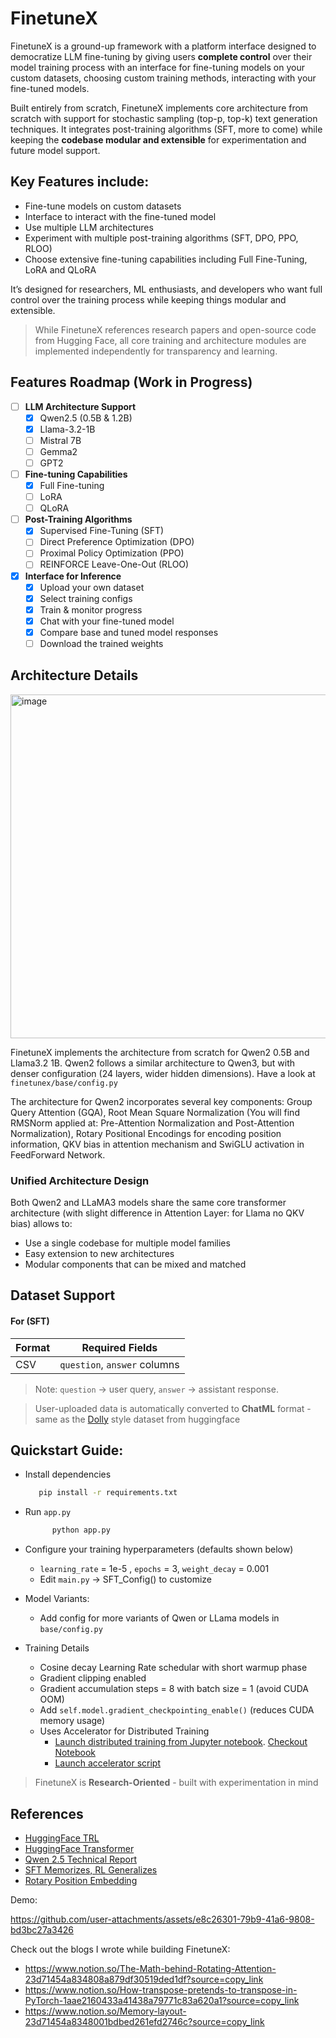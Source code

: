 # FinetuneX

FinetuneX is a ground-up framework with a platform interface designed to democratize LLM fine-tuning by giving users **complete control** over their model training process with an  interface for fine-tuning models on your custom datasets, choosing custom training methods, interacting with your fine-tuned models. 

Built entirely from scratch, FinetuneX implements core architecture from scratch with support for stochastic sampling (top-p, top-k) text generation techniques. It integrates post-training algorithms (SFT, more to come) while keeping the **codebase modular and extensible** for experimentation and future model support.

## Key Features include:

- Fine-tune models on custom datasets
- Interface to interact with the fine-tuned model
- Use multiple LLM architectures
- Experiment with multiple post-training algorithms (SFT, DPO, PPO, RLOO)
- Choose extensive fine-tuning capabilities including Full Fine-Tuning, LoRA and QLoRA
  
It’s designed for researchers, ML enthusiasts, and developers who want full control over the training process while keeping things modular and extensible.

> While FinetuneX references research papers and open-source code from Hugging Face, all core training and architecture modules are implemented independently for transparency and learning.

## Features Roadmap (Work in Progress)

- [ ] **LLM Architecture Support** 
  - [x] Qwen2.5 (0.5B & 1.2B)
  - [x] Llama-3.2-1B
  - [ ] Mistral 7B
  - [ ] Gemma2
  - [ ] GPT2

- [ ] **Fine-tuning Capabilities**
  - [x] Full Fine-tuning
  - [ ] LoRA
  - [ ] QLoRA
        
- [ ] **Post-Training Algorithms**
  - [x] Supervised Fine-Tuning (SFT)
  - [ ] Direct Preference Optimization (DPO)
  - [ ] Proximal Policy Optimization (PPO)
  - [ ] REINFORCE Leave-One-Out (RLOO)
        
- [x] **Interface for Inference**
  - [x] Upload your own dataset
  - [x] Select training configs
  - [x] Train & monitor progress
  - [x] Chat with your fine-tuned model
  - [x] Compare base and tuned model responses
  - [ ] Download the trained weights

## Architecture Details
<img width="1030" height="550" alt="image" src="https://github.com/user-attachments/assets/d7edd961-ed4e-4943-92b2-b5360b6d7906" />


FinetuneX implements the architecture from scratch for Qwen2 0.5B and Llama3.2 1B. Qwen2 follows a similar architecture to Qwen3, but with denser configuration (24 layers, wider hidden dimensions). Have a look at  `finetunex/base/config.py` 

The architecture for Qwen2 incorporates several key components: Group Query Attention (GQA), Root Mean Square Normalization (You will find RMSNorm applied at: Pre-Attention Normalization and Post-Attention Normalization), Rotary Positional Encodings for encoding position information, QKV bias in attention mechanism and SwiGLU activation in FeedForward Network. 

### Unified Architecture Design
Both Qwen2 and LLaMA3 models share the same core transformer architecture (with slight difference in Attention Layer: for Llama no QKV bias) allows to:
- Use a single codebase for multiple model families
- Easy extension to new architectures
- Modular components that can be mixed and matched

## Dataset Support
#### For (SFT)
| Format | Required Fields |
| :------ | :---------: |
| CSV | `question`, `answer` columns |
> Note:
> `question` -> user query,
> `answer` -> assistant response.

> User-uploaded data is automatically converted to **ChatML** format - same as the [Dolly](https://huggingface.co/datasets/philschmid/dolly-15k-oai-style) style dataset from huggingface

## Quickstart Guide:
- Install dependencies

  ``` bash
     pip install -r requirements.txt
  ```
- Run `app.py`

    ``` bash
          python app.py
    ```
- Configure your training hyperparameters (defaults shown below)
    - `learning_rate` = 1e-5 , `epochs` = 3, `weight_decay` = 0.001   
    - Edit `main.py` ->  SFT_Config() to customize
        
- Model Variants:
  - Add config for more variants of Qwen or LLama models in `base/config.py`

- Training Details
  - Cosine decay Learning Rate schedular with short warmup phase
  - Gradient clipping enabled
  - Gradient accumulation steps = 8 with batch size = 1 (avoid CUDA OOM)
  - Add `self.model.gradient_checkpointing_enable()` (reduces CUDA memory usage)
  - Uses Accelerator for Distributed Training
    - [Launch distributed training from Jupyter notebook](https://huggingface.co/docs/accelerate/en/basic_tutorials/notebook). [Checkout Notebook](https://github.com/huggingface/notebooks/blob/main/examples/accelerate_examples/simple_cv_example.ipynb)
    - [Launch accelerator script](https://huggingface.co/docs/accelerate/en/basic_tutorials/launch)

> FinetuneX is **Research-Oriented** - built with experimentation in mind

## References
- [HuggingFace TRL](https://github.com/huggingface/trl)
- [HuggingFace Transformer](https://github.com/huggingface/transformers)
- [Qwen 2.5 Technical Report](https://arxiv.org/abs/2412.15115)
- [SFT Memorizes, RL Generalizes](https://arxiv.org/abs/2501.17161)
- [Rotary Position Embedding](https://arxiv.org/abs/2104.09864)

Demo:

https://github.com/user-attachments/assets/e8c26301-79b9-41a6-9808-bd3bc27a3426

Check out the blogs I wrote while building FinetuneX:
- https://www.notion.so/The-Math-behind-Rotating-Attention-23d71454a834808a879df30519ded1df?source=copy_link
- https://www.notion.so/How-transpose-pretends-to-transpose-in-PyTorch-1aae2160433a41438a79771c83a620a1?source=copy_link
- https://www.notion.so/Memory-layout-23d71454a8348001bdbed261efd2746c?source=copy_link
